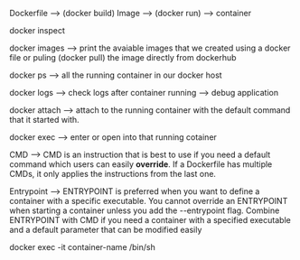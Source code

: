 Dockerfile --> (docker build) Image --> (docker run) --> container 

docker inspect

docker images --> print the avaiable images that we created using a docker file or puling (docker pull) the image directly from dockerhub

docker ps --> all the running container in our docker host

docker logs --> check logs after container running --> debug application

docker attach --> attach to the running container with the default command that it started with.

docker exec --> enter or open into that running cotainer

CMD --> CMD is an instruction that is best to use if you need a default command which users can easily **override**. If a Dockerfile has multiple CMDs, it only applies the instructions from the last one.

Entrypoint --> ENTRYPOINT is preferred when you want to define a container with a specific executable. You cannot override an ENTRYPOINT when starting a container unless you add the --entrypoint flag.
Combine ENTRYPOINT with CMD if you need a container with a specified executable and a default parameter that can be modified easily


docker exec -it container-name /bin/sh
